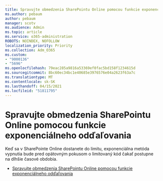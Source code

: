 ```yaml
---
title: Spravujte obmedzenia SharePointu Online pomocou funkcie exponenciálneho odďaľovania
ms.author: pebaum
author: pebaum
manager: scotv
ms.audience: Admin
ms.topic: article
ms.service: o365-administration
ROBOTS: NOINDEX, NOFOLLOW
localization_priority: Priority
ms.collection: Adm_O365
ms.custom:
- "9000136"
- "5696"
ms.openlocfilehash: 79eac285a9816a53369ef0fac5bd158f1234615d
ms.sourcegitcommit: 8bc60ec34bc1e40685e3976576e04a2623f63a7c
ms.translationtype: MT
ms.contentlocale: sk-SK
ms.lasthandoff: 04/15/2021
ms.locfileid: "51811795"
---
```

# <a name="handle-sharepoint-online-throttling-by-using-exponential-back-off"></a>Spravujte obmedzenia SharePointu Online pomocou funkcie exponenciálneho odďaľovania

Keď sa v SharePointe Online dostanete do limitu, exponenciálna metóda vypnutia bude pred opätovným pokusom o limitovaný kód čakať postupne na dlhšie časové obdobia.

- [Spravujte obmedzenia SharePointu Online pomocou funkcie exponenciálneho odďaľovania](https://docs.microsoft.com/sharepoint/dev/solution-guidance/handle-sharepoint-online-throttling-by-using-exponential-back-off)
